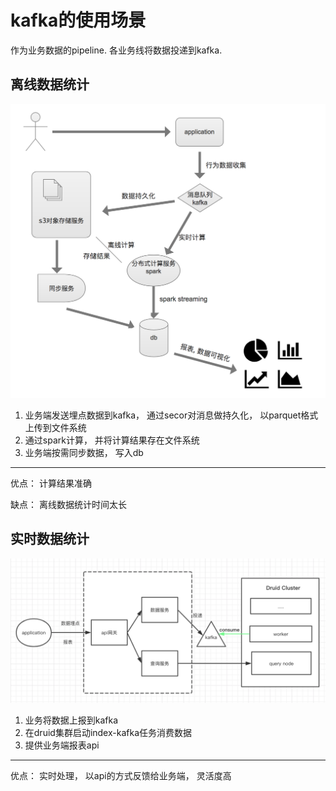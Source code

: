 # kafka的使用场景

作为业务数据的pipeline. 各业务线将数据投递到kafka.

## 离线数据统计
![c1](./images/c1.png)
1. 业务端发送埋点数据到kafka， 通过secor对消息做持久化， 以parquet格式上传到文件系统
2. 通过spark计算， 并将计算结果存在文件系统
3. 业务端按需同步数据， 写入db

***
优点： 计算结果准确

缺点： 离线数据统计时间太长


## 实时数据统计
![c11.png](./images/c11.png)

1. 业务将数据上报到kafka
2. 在druid集群启动index-kafka任务消费数据
3. 提供业务端报表api

***
优点： 实时处理， 以api的方式反馈给业务端， 灵活度高

